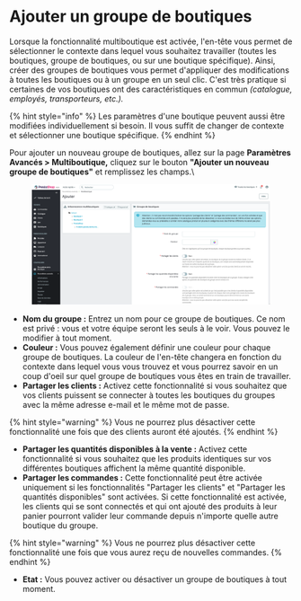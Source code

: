 # Ajouter un groupe de boutiques

Lorsque la fonctionnalité multiboutique est activée, l'en-tête vous permet de sélectionner le contexte dans lequel vous souhaitez travailler (toutes les boutiques, groupe de boutiques, ou sur une boutique spécifique). Ainsi, créer des groupes de boutiques vous permet d'appliquer des modifications à toutes les boutiques ou à un groupe en un seul clic. C'est très pratique si certaines de vos boutiques ont des caractéristiques en commun _(catalogue, employés, transporteurs, etc.)._

{% hint style="info" %}
Les paramètres d'une boutique peuvent aussi être modifiées individuellement si besoin. Il vous suffit de changer de contexte et sélectionner une boutique spécifique.
{% endhint %}

Pour ajouter un nouveau groupe de boutiques, allez sur la page **Paramètres Avancés > Multiboutique,** cliquez sur le bouton **"Ajouter un nouveau groupe de boutiques"** et remplissez les champs.\


<figure><img src="../../../.gitbook/assets/image (15) (2).png" alt=""><figcaption></figcaption></figure>

* **Nom du groupe :** Entrez un nom pour ce groupe de boutiques. Ce nom est privé : vous et votre équipe seront les seuls à le voir. Vous pouvez le modifier à tout moment.
* **Couleur :** Vous pouvez également définir une couleur pour chaque groupe de boutiques. La couleur de l'en-tête changera en fonction du contexte dans lequel vous vous trouvez et vous pourrez savoir en un coup d'oeil sur quel groupe de boutiques vous êtes en train de travailler.
* **Partager les clients :** Activez cette fonctionnalité si vous souhaitez que vos clients puissent se connecter à toutes les boutiques du groupes avec la même adresse e-mail et le même mot de passe.

{% hint style="warning" %}
Vous ne pourrez plus désactiver cette fonctionnalité une fois que des clients auront été ajoutés.
{% endhint %}

* **Partager les quantités disponibles à la vente :** Activez cette fonctionnalité si vous souhaitez que les produits identiques sur vos différentes boutiques affichent la même quantité disponible.
* **Partager les commandes :** Cette fonctionnalité peut être activée uniquement si les fonctionnalités "Partager les clients" et "Partager les quantités disponibles" sont activées. Si cette fonctionnalité est activée, les clients qui se sont connectés et qui ont ajouté des produits à leur panier pourront valider leur commande depuis n'importe quelle autre boutique du groupe.

{% hint style="warning" %}
Vous ne pourrez plus désactiver cette fonctionnalité une fois que vous aurez reçu de nouvelles commandes.
{% endhint %}

* **Etat :** Vous pouvez activer ou désactiver un groupe de boutiques à tout moment.
